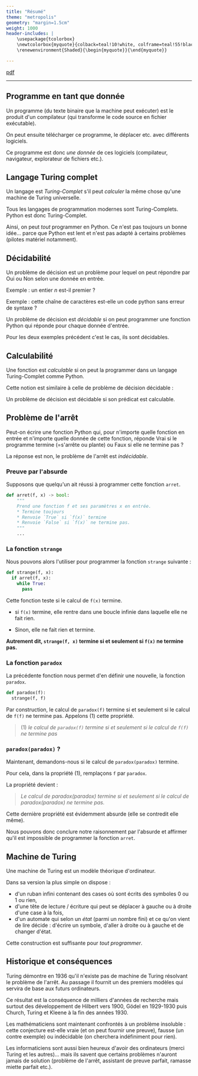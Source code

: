 ```yaml
---
title: "Résumé"
theme: "metropolis"
geometry: "margin=1.5cm"
weight: 1000
header-includes: |
    \usepackage{tcolorbox}
    \newtcolorbox{myquote}{colback=teal!10!white, colframe=teal!55!black}
    \renewenvironment{Shaded}{\begin{myquote}}{\end{myquote}}

---
```


[pdf](./calculabilite_resume.pdf)

---

## Programme en tant que donnée 

Un programme (du texte binaire que la machine peut exécuter) est le produit d'un compilateur (qui transforme le code source en fichier exécutable).

On peut ensuite télécharger ce programme, le déplacer etc. avec différents logiciels.

Ce programme est donc _une donnée_ de ces logiciels (compilateur, navigateur, explorateur de fichiers etc.). 

## Langage Turing complet

Un langage est _Turing-Complet_ s'il peut _calculer_ la même chose qu'une machine de Turing universelle.

Tous les langages de programmation modernes sont Turing-Complets. Python est donc Turing-Complet.

Ainsi, on peut _tout_ programmer en Python. Ce n'est pas toujours un bonne idée... parce que Python est lent et n'est pas adapté à certains problèmes (pilotes matériel notamment).

## Décidabilité

Un problème de décision est un problème pour lequel on peut répondre par Oui ou Non selon une donnée en entrée.

Exemple : un entier $n$ est-il premier ?

Exemple : cette chaîne de caractères est-elle un code python sans erreur de syntaxe ?

Un problème de décision est _décidable_ si on peut programmer une fonction Python qui réponde pour chaque donnée d'entrée.

Pour les deux exemples précédent c'est le cas, ils sont décidables.

## Calculabilité

Une fonction est _calculable_ si on peut la programmer dans un langage Turing-Complet comme Python.

Cette notion est similaire à celle de problème de décision décidable :

Un problème de décision est décidable si son prédicat est calculable.

## Problème de l'arrêt

Peut-on écrire une fonction Python qui, pour n'importe quelle fonction en entrée et n'importe quelle donnée de cette fonction, réponde Vrai si le programme termine (=s'arrête ou plante) ou Faux si elle ne termine pas ?

La réponse est non, le problème de l'arrêt est _indécidable_.


### Preuve par l'absurde

Supposons que quelqu'un ait réussi à programmer cette fonction `arret`.

```python
def arret(f, x) -> bool:
    """
    Prend une fonction f et ses paramètres x en entrée.
    * Termine toujours
    * Renvoie `True` si `f(x)` termine
    * Renvoie `False` si `f(x)` ne termine pas.
    """
    ...
```

### La fonction `strange`

Nous pouvons alors l'utiliser pour programmer la fonction `strange` suivante :

```python
def strange(f, x):
  if arret(f, x):
    while True:
      pass
```

Cette fonction teste si le calcul de `f(x)` termine.

- si `f(x)` termine, elle rentre dans une boucle infinie dans laquelle elle ne fait rien.

- Sinon, elle ne fait rien et termine.

**Autrement dit, `strange(f, x)` termine si et seulement si `f(x)` ne termine pas.**

### La fonction `paradox`

La précédente fonction nous permet d'en définir une nouvelle, la fonction `paradox`.

```python
def paradox(f):
  strange(f, f)
```

Par construction, le calcul de `paradox(f)` termine si et seulement si le calcul de `f(f)` ne termine pas. Appelons (1) cette propriété.

> (1) _le calcul de `paradox(f)` termine si et seulement si le calcul de `f(f)` ne termine pas_

### `paradox(paradox)` ?

Maintenant, demandons-nous si le calcul de `paradox(paradox)` termine.

Pour cela, dans la propriété (1), remplaçons `f` par `paradox`.

La propriété devient :

> _Le calcul de paradox(paradox) termine si et seulement si le calcul de paradox(paradox) ne termine pas._

Cette dernière propriété est évidemment absurde (elle se contredit elle même).

Nous pouvons donc conclure notre raisonnement par l'absurde et affirmer qu'il est impossible de programmer la fonction `arret`.

## Machine de Turing

Une machine de Turing est un modèle théorique d'ordinateur.

Dans sa version la plus simple on dispose :

- d'un ruban infini contenant des cases où sont écrits des symboles 0 ou 1 ou rien,
- d'une tête de lecture / écriture qui peut se déplacer à gauche ou à droite d'une case à la fois,
- d'un automate qui selon un _état_ (parmi un nombre fini) et ce qu'on vient de lire décide : d'écrire un symbole, d'aller à droite ou à gauche et de changer d'état.

Cette construction est suffisante pour _tout programmer_.


## Historique et conséquences 

Turing démontre en 1936 qu'il n'existe pas de machine de Turing résolvant le problème de l'arrêt. Au passage il fournit un des premiers modèles qui servira de base aux futurs ordinateurs.

Ce résultat est la conséquence de milliers d'années de recherche mais surtout des développement de Hilbert vers 1900, Gödel en 1929-1930 puis Church, Turing et Kleene à la fin des années 1930.

Les mathématiciens sont maintenant confrontés à un problème insoluble : cette conjecture est-elle vraie (et on peut fournir une preuve), fausse (un contre exemple) ou indécidable (on cherchera indéfiniment pour rien).

Les informaticiens sont aussi bien heureux d'avoir des ordinateurs (merci Turing et les autres)... mais ils savent que certains problèmes n'auront jamais de solution (problème de l'arrêt, assistant de preuve parfait, ramasse miette parfait etc.).
